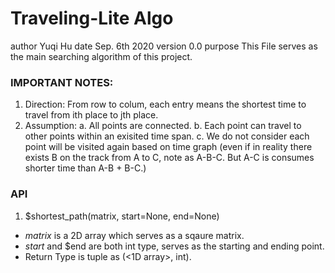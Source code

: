 # Traveling-Lite Algo

author Yuqi Hu
date Sep. 6th 2020
version 0.0
purpose This File serves as the main searching algorithm of this project.

### IMPORTANT NOTES:
1. Direction: From row to colum, each entry means the shortest time to travel from ith place to jth place.
2. Assumption:
    a. All points are connected.
    b. Each point can travel to other points within an exisited time span.
    c. We do not consider each point will be visited again based on time graph (even if in reality there exists B on the track from A to C, note as A-B-C. But A-C is consumes shorter time than A-B + B-C.)
    
### API
1. $shortest_path(matrix, start=None, end=None)
  - $matrix$ is a 2D array which serves as a sqaure matrix.
  - $start$ and $end are both int type, serves as the starting and ending point.
  - Return Type is tuple as (<1D array>, int).
